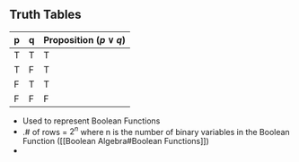 ## Truth Tables
| p   | q   | Proposition ($p\lor q$) |
| --- | --- | ----------------------- |
| T   | T   | T                       |
| T   | F   | T                       |
| F   | T   | T                       |
| F   | F   | F                       |

- Used to represent Boolean Functions
- .# of rows = $2^n$ where n is the number of binary variables in the Boolean Function ([[Boolean Algebra#Boolean Functions]])
- 